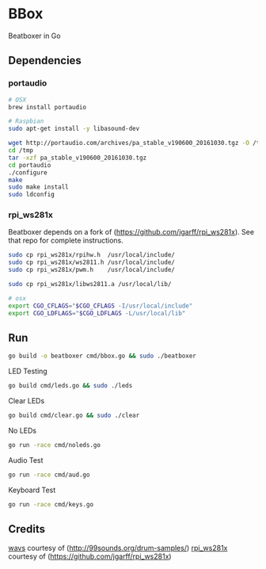 # BBox

Beatboxer in Go

## Dependencies

### portaudio

```bash
# OSX
brew install portaudio

# Raspbian
sudo apt-get install -y libasound-dev

wget http://portaudio.com/archives/pa_stable_v190600_20161030.tgz -O /tmp/pa_stable_v190600_20161030.tgz
cd /tmp
tar -xzf pa_stable_v190600_20161030.tgz
cd portaudio
./configure
make
sudo make install
sudo ldconfig
```

### rpi_ws281x

Beatboxer depends on a fork of (https://github.com/jgarff/rpi_ws281x). See that
repo for complete instructions.

```bash
sudo cp rpi_ws281x/rpihw.h  /usr/local/include/
sudo cp rpi_ws281x/ws2811.h /usr/local/include/
sudo cp rpi_ws281x/pwm.h    /usr/local/include/

sudo cp rpi_ws281x/libws2811.a /usr/local/lib/

# osx
export CGO_CFLAGS="$CGO_CFLAGS -I/usr/local/include"
export CGO_LDFLAGS="$CGO_LDFLAGS -L/usr/local/lib"
```

## Run

```bash
go build -o beatboxer cmd/bbox.go && sudo ./beatboxer
```

LED Testing

```bash
go build cmd/leds.go && sudo ./leds
```

Clear LEDs

```bash
go build cmd/clear.go && sudo ./clear
```

No LEDs

```bash
go run -race cmd/noleds.go
```

Audio Test

```bash
go run -race cmd/aud.go
```

Keyboard Test

```bash
go run -race cmd/keys.go
```

## Credits

[wavs](wavs) courtesy of (http://99sounds.org/drum-samples/)
[rpi_ws281x](rpi_ws281x) courtesy of (https://github.com/jgarff/rpi_ws281x)
